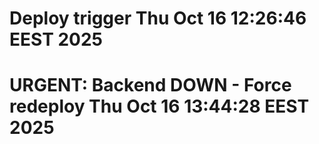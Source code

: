# Deploy trigger Thu Oct 16 12:26:46 EEST 2025
# URGENT: Backend DOWN - Force redeploy Thu Oct 16 13:44:28 EEST 2025
